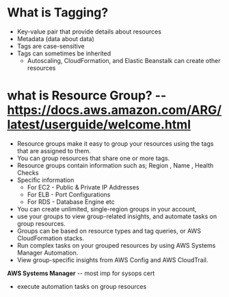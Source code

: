 # What is Tagging?
- Key-value pair that provide details about resources
- Metadata (data about data)
- Tags are case-sensitive
- Tags can sometimes be inherited
  - Autoscaling, CloudFormation, and Elastic Beanstalk can create other resources



# what is Resource Group? -- https://docs.aws.amazon.com/ARG/latest/userguide/welcome.html
- Resource groups make it easy to group your resources using the tags that are assigned to them.
- You can group resources that share one or more tags.
- Resource groups contain information such as; Region , Name , Health Checks
- Specific information
    - For EC2 - Public & Private IP Addresses 
    - For ELB - Port Configurations
    - For RDS - Database Engine etc
- You can create unlimited, single-region groups in your account, 
- use your groups to view group-related insights, and automate tasks on group resources. 
- Groups can be based on resource types and tag queries, or AWS CloudFormation stacks.
- Run complex tasks on your grouped resources by using AWS Systems Manager Automation.
- View group-specific insights from AWS Config and AWS CloudTrail.


**AWS Systems Manager** -- most imp for sysops cert
- execute automation tasks on group resources
